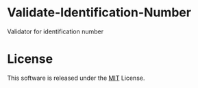 # Validate-Identification-Number
Validator for identification number

# License
This software is released under the [MIT](https://github.com/fsb3rke/Validate-Identification-Number/blob/main/LICENSE) License.

